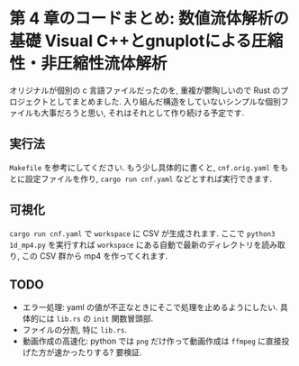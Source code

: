 # 第 4 章のコードまとめ: 数値流体解析の基礎 Visual C++とgnuplotによる圧縮性・非圧縮性流体解析
オリジナルが個別の c 言語ファイルだったのを,
重複が鬱陶しいので Rust のプロジェクトとしてまとめました.
入り組んだ構造をしていないシンプルな個別ファイルも大事だろうと思い,
それはそれとして作り続ける予定です.

## 実行法
`Makefile` を参考にしてください.
もう少し具体的に書くと, `cnf.orig.yaml` をもとに設定ファイルを作り,
`cargo run cnf.yaml` などとすれば実行できます.

## 可視化
`cargo run cnf.yaml` で `workspace` に CSV が生成されます.
ここで `python3 1d_mp4.py` を実行すれば `workspace` にある自動で最新のディレクトリを読み取り,
この CSV 群から mp4 を作ってくれます.

## TODO
- エラー処理: yaml の値が不正なときにそこで処理を止めるようにしたい.
  具体的には `lib.rs` の `init` 関数冒頭部.
- ファイルの分割, 特に `lib.rs`.
- 動画作成の高速化: python では `png` だけ作って動画作成は `ffmpeg` に直接投げた方が速かったりする?
  要検証.
